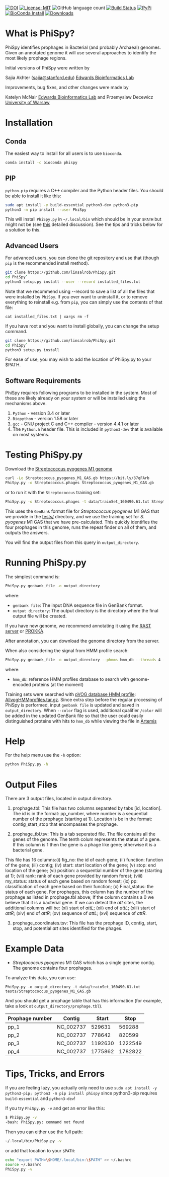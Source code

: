 [![DOI](https://www.zenodo.org/badge/60999054.svg)](https://www.zenodo.org/badge/latestdoi/60999054)
[![License: MIT](https://img.shields.io/badge/License-MIT-yellow.svg)](https://opensource.org/licenses/MIT)
![GitHub language count](https://img.shields.io/github/languages/count/linsalrob/PhiSpy)
[![Build Status](https://travis-ci.org/linsalrob/PhiSpy.svg?branch=master&label=Travis%20Build)](https://travis-ci.org/linsalrob/PhiSpy)
[![PyPi](https://img.shields.io/pypi/pyversions/phispy.svg?style=flat-square&label=PyPi%20Versions)](https://pypi.org/project/PhiSpy/)
[![BioConda Install](https://img.shields.io/conda/dn/bioconda/phispy.svg?style=flat-square&label=BioConda%20install)](https://anaconda.org/bioconda/phispy)
[![Downloads](https://img.shields.io/github/downloads/linsalrob/PhiSpy/total?style=flat-square)](https://github.com/linsalrob/PhiSpy/releases)


# What is PhiSpy?

PhiSpy identifies prophages in Bacterial (and probably Archaeal) genomes. Given an annotated genome it will use several approaches to identify the most likely prophage regions.

Initial versions of PhiSpy were written by 

Sajia Akhter (sajia@stanford.edu)
[Edwards Bioinformatics Lab](http://edwards.sdsu.edu/research/)

Improvements, bug fixes, and other changes were made by

Katelyn McNair
[Edwards Bioinformatics Lab](http://edwards.sdsu.edu/research/)
and Przemyslaw Decewicz 
[University of Warsaw](http://en.uw.edu.pl/)



# Installation

## Conda

The easiest way to install for all users is to use `bioconda`.

```bash
conda install -c bioconda phispy
```


## PIP

`python-pip` requires a C++ compiler and the Python header files. You should be able to install it like this:


```bash
sudo apt install -y build-essential python3-dev python3-pip
python3 -m pip install --user PhiSpy
```
This will install `PhiSpy.py` in `~/.local/bin` which should be in your `$PATH` but might not be (see [this](https://bugs.launchpad.net/ubuntu/+source/bash/+bug/1588562) detailed discussion). See the tips and tricks below for a solution to this.


## Advanced Users

For advanced users, you can clone the git repository and use that (though `pip` is the recommended install method). 
```bash
git clone https://github.com/linsalrob/PhiSpy.git
cd PhiSpy`
python3 setup.py install --user --record installed_files.txt
```

Note that we recommend using --record to save a list of all the files that were installed by `PhiSpy`. If you ever want to uninstall it, or to remove everything to reinstall e.g. from `pip`, you can simply use the contents of that file:

```
cat installed_files.txt | xargs rm -f
```



If you have root and you want to install globally, you can change the setup command.

```bash
git clone https://github.com/linsalrob/PhiSpy.git
cd PhiSpy`
python3 setup.py install
```

For ease of use, you may wish to add the location of PhiSpy.py to your $PATH.

## Software Requirements

PhiSpy requires following programs to be installed in the system. Most of these are likely already on your system or will be installed using the mechanisms above.

1. `Python` - version 3.4 or later
2. `Biopython` - version 1.58 or later 
3. `gcc` - GNU project C and C++ compiler - version 4.4.1 or later
4. The `Python.h` header file. This is included in `python3-dev` that is available on most systems.

# Testing PhiSpy.py

Download the [Streptococcus pyogenes M1 genome](https://raw.githubusercontent.com/linsalrob/PhiSpy/master/tests/Streptococcus_pyogenes_M1_GAS.gb) 

```bash
curl -Lo Streptococcus_pyogenes_M1_GAS.gb https://bit.ly/37qFArb
PhiSpy.py -o Streptococcus.phages Streptococcus_pyogenes_M1_GAS.gb
```

or to run it with the `Streptococcus` training set:

```bash
PhiSpy.py -o Streptococcus.phages -t data/trainSet_160490.61.txt Streptococcus_pyogenes_M1_GAS.gb
```

This uses the `GenBank` format file for *Streptococcus pyogenes* M1 GAS that we provide in the [tests/](tests/) directory, and we use the training set for *S. pyogenes* M1 GAS that we have pre-calculated. This quickly identifies the four prophages in this genome, runs the repeat finder on all of them, and outputs the answers.

You will find the output files from this query in `output_directory`.


# Running PhiSpy.py

The simplest command is:

```bash
PhiSpy.py genbank_file -o output_directory
```

where:
- `genbank file`: The input DNA sequence file in GenBank format.
- `output directory`: The output directory is the directory where the final output file will be created.

If you have new genome, we recommend annotating it using the [RAST server](http://rast.nmpdr.org/rast.cgi) or [PROKKA](https://github.com/tseemann/prokka).
 
After annotation, you can download the genome directory from the server.

When also considering the signal from HMM profile search:
```bash
PhiSpy.py genbank_file -o output_directory --phmms hmm_db --threads 4 --color
```
where:
- `hmm_db`: reference HMM profiles database to search with genome-encoded proteins (at the moment)

Training sets were searched with [pVOG database HMM profile](http://dmk-brain.ecn.uiowa.edu/pVOGs/downloads/All/): [AllvogHMMprofiles.tar.gz](http://dmk-brain.ecn.uiowa.edu/pVOGs/downloads/All/AllvogHMMprofiles.tar.gz).
Since extra step before the regular processing of PhiSpy is performed, input `genbank file` is updated and saved in `output_directory`.
When `--color` flag is used, additional qualifier `/color` will be added in the updated GenBank file so that the user could easily distinguished proteins with hits to `hmm_db` while viewing the file in [Artemis](https://www.sanger.ac.uk/science/tools/artemis)

# Help

For the help menu use the `-h` option:
```bash
python PhiSpy.py -h
```

# Output Files

There are 3 output files, located in output directory.

1. prophage.tbl: This file has two columns separated by tabs [id, location]. 
The id is in the format: pp_number, where number is a sequential number of the prophage (starting at 1). 
Location is be in the format: contig_start_stop that encompasses the prophage.
 
2. prophage_tbl.tsv: This is a tab seperated file. The file contains all the genes of the genome. The tenth colum represents the status of a gene. If this column is 1 then the gene is a phage like gene; otherwise it is a bacterial gene. 

This file has 16 columns:(i) fig_no: the id of each gene; (ii) function: function of the gene;	(iii) contig; (iv) start: start location of the gene; (v) stop: end location of the gene; (vi) position: a sequential number of the gene (starting at 1); (vii)	rank: rank of each gene provided by random forest; (viii) my_status: status of each gene based on random forest; (ix) pp: classification of each gene based on their function; (x) Final_status: the status of each gene. For prophages, this column has the number of the prophage as listed in prophage.tbl above; If the column contains a 0 we believe that it is a bacterial gene. If we can detect the _att_ sites, the additional columns will be: (xi) start of _attL_; (xii) end of _attL_; (xiii) start of _attR_; (xiv) end of _attR_; (xv) sequence of _attL_; (xvi) sequence of _attR_.

3. prophage_coordinates.tsv: This file has the prophage ID, contig, start, stop, and potential _att_ sites identified for the phages.

# Example Data

* _Streptococcus pyogenes_ M1 GAS which has a single genome contig. The genome contains four prophages.

To analyze this data, you can use:

```
PhiSpy.py -o output_directory -t data/trainSet_160490.61.txt tests/Streptococcus_pyogenes_M1_GAS.gb
```

And you should get a prophage table that has this information (for example, take a look at `output_directory/prophage.tbl`).

| Prophage number | Contig | Start | Stop |
| --- | --- | --- | --- | 
pp_1 | NC_002737 | 529631 | 569288
pp_2 | NC_002737 | 778642 | 820599
pp_3 | NC_002737 | 1192630 | 1222549
pp_4 | NC_002737 | 1775862 | 1782822


# Tips, Tricks, and Errors

If you are feeling lazy, you actually only need to use `sudo apt install -y python3-pip; python3 -m pip install phispy` since python3-pip requires `build-essential` and `python3-dev`! 

If you try `PhiSpy.py -v` and get an error like this:

```bash
$ PhiSpy.py -v
-bash: PhiSpy.py: command not found
```

Then you can either use the full path:

```bash
~/.local/bin/PhiSpy.py -v
```

or add that location to your `$PATH`:

```bash
echo "export PATH=\$HOME/.local/bin:\$PATH" >> ~/.bashrc
source ~/.bashrc
PhiSpy.py -v
```


